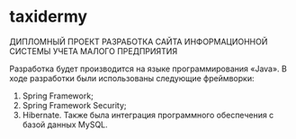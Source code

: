 # taxidermy
ДИПЛОМНЫЙ ПРОЕКТ
РАЗРАБОТКА САЙТА ИНФОРМАЦИОННОЙ СИСТЕМЫ УЧЕТА МАЛОГО ПРЕДПРИЯТИЯ

Разработка будет производится на языке программирования «Java». 
В ходе разработки были использованы следующие фреймворки:
  1.	Spring Framework;
  2.	Spring Framework Security;
  3.	Hibernate.
Также была интеграция программного обеспечения с базой данных MySQL.
